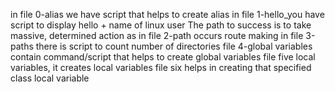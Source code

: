 in file 0-alias we have script that helps to create alias
in file 1-hello_you have script to display hello + name of linux user 
The path to success is to take massive, determined action as in file 2-path occurs route making
in file 3-paths there is script to count number of directories
file 4-global variables contain command/script that helps to create global variables
file five local variables, it creates local variables
file six helps in creating that specified class local variable
